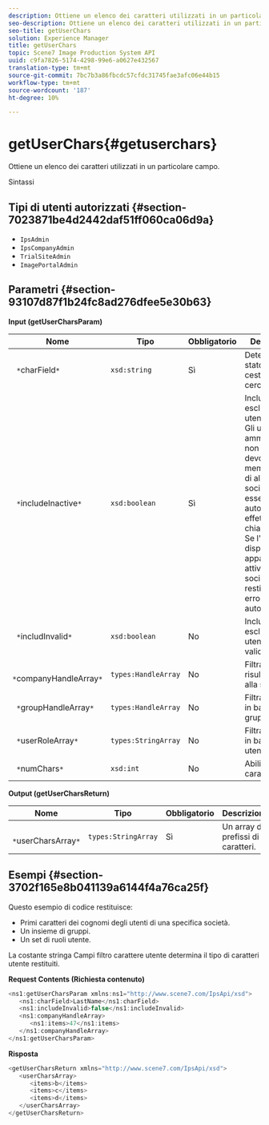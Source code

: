 ```yaml
---
description: Ottiene un elenco dei caratteri utilizzati in un particolare campo.
seo-description: Ottiene un elenco dei caratteri utilizzati in un particolare campo.
seo-title: getUserChars
solution: Experience Manager
title: getUserChars
topic: Scene7 Image Production System API
uuid: c9fa7826-5174-4298-99e6-a0627e432567
translation-type: tm+mt
source-git-commit: 7bc7b3a86fbcdc57cfdc31745fae3afc06e44b15
workflow-type: tm+mt
source-wordcount: '187'
ht-degree: 10%

---
```



# getUserChars{#getuserchars}

Ottiene un elenco dei caratteri utilizzati in un particolare campo.

Sintassi

## Tipi di utenti autorizzati {#section-7023871be4d2442daf51ff060ca06d9a}

* `IpsAdmin`
* `IpsCompanyAdmin`
* `TrialSiteAdmin`
* `ImagePortalAdmin`

## Parametri {#section-93107d87f1b24fc8ad276dfee5e30b63}

**Input (getUserCharsParam)**

| Nome | Tipo | Obbligatorio | Descrizione |
|---|---|---|---|
| ` *`charField`*` | `xsd:string` | Sì | Determina lo stato del cestino da cercare. |
| ` *`includeInactive`*` | `xsd:boolean` | Sì | Includere o escludere utenti inattivi. Gli utenti amministratore non IPS devono essere membri attivi di almeno una società per essere autorizzati a effettuare chiamate API. Se l&#39;utente non dispone di appartenenze attive alla società, verrà restituito un errore di autorizzazione. |
| ` *`includInvalid`*` | `xsd:boolean` | No | Includere o escludere utenti non validi. |
| ` *`companyHandleArray`*` | `types:HandleArray` | No | Filtrare i risultati in base alla società. |
| ` *`groupHandleArray`*` | `types:HandleArray` | No | Filtra i risultati in base ai gruppi. |
| ` *`userRoleArray`*` | `types:StringArray` | No | Filtra i risultati in base al ruolo utente. |
| ` *`numChars`*` | `xsd:int` | No | Abilitare >1 carattere. |

**Output (getUserCharsReturn)**

| Nome | Tipo | Obbligatorio | Descrizione |
|---|---|---|---|
| ` *`userCharsArray`*` | `types:StringArray` | Sì | Un array di prefissi di caratteri. |

## Esempi {#section-3702f165e8b041139a6144f4a76ca25f}

Questo esempio di codice restituisce:

* Primi caratteri dei cognomi degli utenti di una specifica società.
* Un insieme di gruppi.
* Un set di ruoli utente.

La costante stringa Campi filtro carattere utente determina il tipo di caratteri utente restituiti.

**Request Contents (Richiesta contenuto)**

```java
<ns1:getUserCharsParam xmlns:ns1="http://www.scene7.com/IpsApi/xsd">
   <ns1:charField>LastName</ns1:charField>
   <ns1:includeInvalid>false</ns1:includeInvalid>
   <ns1:companyHandleArray>
      <ns1:items>47</ns1:items>
   </ns1:companyHandleArray>
</ns1:getUserCharsParam>
```

**Risposta**

```java
<getUserCharsReturn xmlns="http://www.scene7.com/IpsApi/xsd">
   <userCharsArray>
      <items>b</items>
      <items>c</items>
      <items>d</items>
   </userCharsArray>
</getUserCharsReturn>
```

